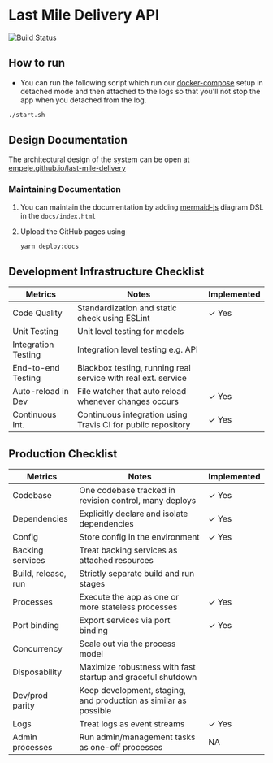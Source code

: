 # Last Mile Delivery API

[![Build Status](https://travis-ci.com/empeje/last-mile-delivery.svg?branch=master)](https://travis-ci.com/empeje/last-mile-delivery)

## How to run

* You can run the following script which run our [docker-compose](./docker-compose.yml) setup in detached mode and then attached to the logs so that you'll not stop the app when you detached from the log.

```bash
./start.sh
```

## Design Documentation

The architectural design of the system can be open at [empeje.github.io/last-mile-delivery][DESIGN_DOCS]

### Maintaining Documentation

1. You can maintain the documentation by adding [mermaid-js][MERMAID] diagram DSL in the `docs/index.html`
2. Upload the GitHub pages using

    ```bash
    yarn deploy:docs
    ```
    
## Development Infrastructure Checklist

| Metrics             | Notes                                                         | Implemented |
|---------------------|---------------------------------------------------------------|-------------|
| Code Quality        | Standardization and static check using ESLint                 | ✓ Yes       |
| Unit Testing        | Unit level testing for models                                 |             |
| Integration Testing | Integration level testing e.g. API                            |             |
| End-to-end Testing  | Blackbox testing, running real service with real ext. service |             |
| Auto-reload in Dev  | File watcher that auto reload whenever changes occurs         | ✓ Yes       |
| Continuous Int.     | Continuous integration using Travis CI for public repository  | ✓ Yes       |

## Production Checklist

| Metrics             | Notes                                                            | Implemented |
|---------------------|------------------------------------------------------------------|-------------|
| Codebase            | One codebase tracked in revision control, many deploys           | ✓ Yes       |
| Dependencies        | Explicitly declare and isolate dependencies                      | ✓ Yes       |
| Config              | Store config in the environment                                  | ✓ Yes       |
| Backing services    | Treat backing services as attached resources                     |             |
| Build, release, run | Strictly separate build and run stages                           |             |
| Processes           | Execute the app as one or more stateless processes               | ✓ Yes       |
| Port binding        | Export services via port binding                                 | ✓ Yes       |
| Concurrency         | Scale out via the process model                                  |             |
| Disposability       | Maximize robustness with fast startup and graceful shutdown      |             |
| Dev/prod parity     | Keep development, staging, and production as similar as possible |             |
| Logs                | Treat logs as event streams                                      | ✓ Yes       |
| Admin processes     | Run admin/management tasks as one-off processes                  | NA          |

[DESIGN_DOCS]: https://empeje.github.io/last-mile-delivery/
[MERMAID]: https://mermaidjs.github.io/#/